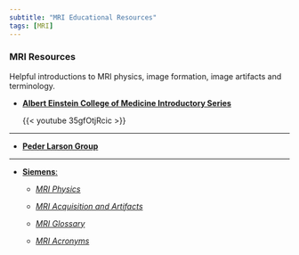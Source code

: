 ```yaml
---
subtitle: "MRI Educational Resources"
tags: [MRI]
---
```


### MRI Resources 

Helpful introductions to MRI physics, image formation, image artifacts and terminology.

- [**Albert Einstein College of Medicine Introductory Series**](https://www.youtube.com/watch?v=35gfOtjRcic&list=PLPcImQzEnTpz-5TzxyyoYSbiAa9xdd89l)

  {{< youtube 35gfOtjRcic >}}

---

- [**Peder Larson Group**](https://radiology.ucsf.edu/research/labs/larson/educational-materials)

---

- [**Siemens**:](https://www.siemens-healthineers.com/en-us/magnetic-resonance-imaging/magnetom-world/publications/mr-basics)

  - [*MRI Physics*](/materials/magnets_spins_and_resonances-00016929.pdf)

  - [*MRI Acquisition and Artifacts*](/materials/magnets_flows_and_artifacts-00016930.pdf)

  - [*MRI Glossary*](/materials/mr_glossary-00016927.pdf)

  - [*MRI Acronyms*](/materials/mri_acronyms-00033460.pdf)

